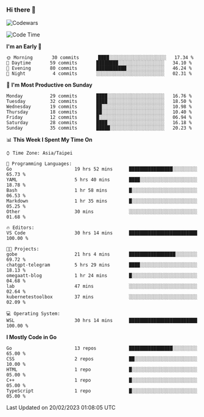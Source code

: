 ### Hi there 👋

![Codewars](https://www.codewars.com/users/omegaatt36/badges/small)

<!--START_SECTION:waka-->
![Code Time](http://img.shields.io/badge/Code%20Time-862%20hrs%2026%20mins-blue)

**I'm an Early 🐤** 

```text
🌞 Morning       30 commits       ████░░░░░░░░░░░░░░░░░░░░░   17.34 % 
🌆 Daytime       59 commits       ████████░░░░░░░░░░░░░░░░░   34.10 % 
🌃 Evening       80 commits       ███████████░░░░░░░░░░░░░░   46.24 % 
🌙 Night          4 commits       ░░░░░░░░░░░░░░░░░░░░░░░░░   02.31 % 

```
📅 **I'm Most Productive on Sunday** 

```text
Monday          29 commits       ████░░░░░░░░░░░░░░░░░░░░░   16.76 % 
Tuesday         32 commits       ████░░░░░░░░░░░░░░░░░░░░░   18.50 % 
Wednesday       19 commits       ██░░░░░░░░░░░░░░░░░░░░░░░   10.98 % 
Thursday        18 commits       ██░░░░░░░░░░░░░░░░░░░░░░░   10.40 % 
Friday          12 commits       █░░░░░░░░░░░░░░░░░░░░░░░░   06.94 % 
Saturday        28 commits       ████░░░░░░░░░░░░░░░░░░░░░   16.18 % 
Sunday          35 commits       █████░░░░░░░░░░░░░░░░░░░░   20.23 % 

```


📊 **This Week I Spent My Time On** 

```text
⌚︎ Time Zone: Asia/Taipei

💬 Programming Languages: 
Go                       19 hrs 52 mins      ████████████████░░░░░░░░░   65.73 % 
YAML                     5 hrs 40 mins       ████░░░░░░░░░░░░░░░░░░░░░   18.78 % 
Bash                     1 hr 58 mins        █░░░░░░░░░░░░░░░░░░░░░░░░   06.53 % 
Markdown                 1 hr 35 mins        █░░░░░░░░░░░░░░░░░░░░░░░░   05.25 % 
Other                    30 mins             ░░░░░░░░░░░░░░░░░░░░░░░░░   01.68 % 

🔥 Editors: 
VS Code                  30 hrs 14 mins      █████████████████████████   100.00 % 

🐱‍💻 Projects: 
gobe                     21 hrs 4 mins       █████████████████░░░░░░░░   69.72 % 
chatgpt-telegram         5 hrs 29 mins       ████░░░░░░░░░░░░░░░░░░░░░   18.13 % 
omegaatt-blog            1 hr 24 mins        █░░░░░░░░░░░░░░░░░░░░░░░░   04.68 % 
lab                      47 mins             ░░░░░░░░░░░░░░░░░░░░░░░░░   02.64 % 
kubernetestoolbox        37 mins             ░░░░░░░░░░░░░░░░░░░░░░░░░   02.09 % 

💻 Operating System: 
WSL                      30 hrs 14 mins      █████████████████████████   100.00 % 

```

**I Mostly Code in Go** 

```text
Go                       13 repos            ████████████████░░░░░░░░░   65.00 % 
CSS                      2 repos             ██░░░░░░░░░░░░░░░░░░░░░░░   10.00 % 
HTML                     1 repo              █░░░░░░░░░░░░░░░░░░░░░░░░   05.00 % 
C++                      1 repo              █░░░░░░░░░░░░░░░░░░░░░░░░   05.00 % 
TypeScript               1 repo              █░░░░░░░░░░░░░░░░░░░░░░░░   05.00 % 

```



 Last Updated on 20/02/2023 01:08:05 UTC
<!--END_SECTION:waka-->

<!--
**omegaatt36/omegaatt36** is a ✨ _special_ ✨ repository because its `README.md` (this file) appears on your GitHub profile.

Here are some ideas to get you started:

- 🔭 I’m currently working on ...
- 🌱 I’m currently learning ...
- 👯 I’m looking to collaborate on ...
- 🤔 I’m looking for help with ...
- 💬 Ask me about ...
- 📫 How to reach me: ...
- 😄 Pronouns: ...
- ⚡ Fun fact: ...
-->
